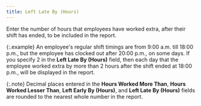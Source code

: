 ```yaml
---
title: Left Late By (Hours)
---
```



Enter the number of hours that employees have worked extra, after their  shift has ended, to be included in the report.


{:.example}
An employee's regular shift timings are from  9:00 a.m. till 18:00 p.m., but the employee has clocked out after 20:00  p.m., on some days. If you specify 2 in the **Left 
 Late By (Hours)** field, then each day that the employee worked extra  by more than 2 hours after the shift ended at 18:00 p.m., will be displayed  in the report.


{:.note}
Decimal places entered in the **Hours 
 Worked More Than**, **Hours Worked 
 Lesser Than**, **Left Early By (Hours)**,  and **Left Late By (Hours)** fields  are rounded to the nearest whole number in the report.
